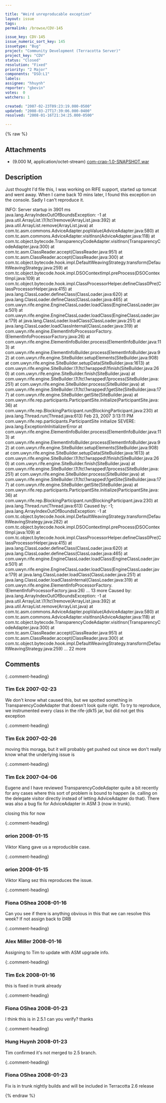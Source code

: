 ```yaml
---

title: "Weird unreproducable exception"
layout: issue
tags: 
permalink: /browse/CDV-145

issue_key: CDV-145
issue_numeric_sort_key: 145
issuetype: "Bug"
project: "Community Development (Terracotta Server)"
project_key: "CDV"
status: "Closed"
resolution: "Fixed"
priority: "2 Major"
components: "DSO:L1"
labels: 
assignee: "hhuynh"
reporter: "gbevin"
votes:  0
watchers: 1

created: "2007-02-23T09:23:19.000-0500"
updated: "2008-03-27T17:39:06.000-0400"
resolved: "2008-01-16T21:34:25.000-0500"

---
```




{% raw %}


## Attachments
  
* <em></em> (9.000 M, application/octet-stream) [com-crap-1.0-SNAPSHOT.war](/attachments/CDV/CDV-145/com-crap-1.0-SNAPSHOT.war)
  



## Description

<div markdown="1" class="description">

Just thought I'd file this, I was working on RIFE support, started up tomcat and went away. When I came back 10 mins later, I found this exception on the console. Sadly I can't reproduce it.

INFO: Server startup in 3901 ms
java.lang.ArrayIndexOutOfBoundsException: -1
        at java.util.ArrayList.\1\1tc\1remove(ArrayList.java:392)
        at java.util.ArrayList.remove(ArrayList.java)
        at com.tc.asm.commons.AdviceAdapter.popValue(AdviceAdapter.java:580)
        at com.tc.asm.commons.AdviceAdapter.visitInsn(AdviceAdapter.java:118)
        at com.tc.object.bytecode.TransparencyCodeAdapter.visitInsn(TransparencyCodeAdapter.java:300)
        at com.tc.asm.ClassReader.accept(ClassReader.java:951)
        at com.tc.asm.ClassReader.accept(ClassReader.java:300)
        at com.tc.object.bytecode.hook.impl.DefaultWeavingStrategy.transform(DefaultWeavingStrategy.java:259)
        at com.tc.object.bytecode.hook.impl.DSOContextImpl.preProcess(DSOContextImpl.java:109)
        at com.tc.object.bytecode.hook.impl.ClassProcessorHelper.defineClass0Pre(ClassProcessorHelper.java:415)
        at java.lang.ClassLoader.defineClass(ClassLoader.java:620)
        at java.lang.ClassLoader.defineClass(ClassLoader.java:465)
        at com.uwyn.rife.engine.EngineClassLoader.loadClass(EngineClassLoader.java:501)
        at com.uwyn.rife.engine.EngineClassLoader.loadClass(EngineClassLoader.java:179)
        at java.lang.ClassLoader.loadClass(ClassLoader.java:251)
        at java.lang.ClassLoader.loadClassInternal(ClassLoader.java:319)
        at com.uwyn.rife.engine.ElementInfoProcessorFactory.<clinit>(ElementInfoProcessorFactory.java:26)
        at com.uwyn.rife.engine.ElementInfoBuilder.process(ElementInfoBuilder.java:113)
        at com.uwyn.rife.engine.ElementInfoBuilder.process(ElementInfoBuilder.java:92)
        at com.uwyn.rife.engine.SiteBuilder.setupElements(SiteBuilder.java:908)
        at com.uwyn.rife.engine.SiteBuilder.setupData(SiteBuilder.java:1613)
        at com.uwyn.rife.engine.SiteBuilder.\1\1tc\1wrapped\1finish(SiteBuilder.java:260)
        at com.uwyn.rife.engine.SiteBuilder.finish(SiteBuilder.java)
        at com.uwyn.rife.engine.SiteBuilder.\1\1tc\1wrapped\1process(SiteBuilder.java:251)
        at com.uwyn.rife.engine.SiteBuilder.process(SiteBuilder.java)
        at com.uwyn.rife.engine.SiteBuilder.\1\1tc\1wrapped\1getSite(SiteBuilder.java:177)
        at com.uwyn.rife.engine.SiteBuilder.getSite(SiteBuilder.java)
        at com.uwyn.rife.rep.participants.ParticipantSite.initialize(ParticipantSite.java:36)
        at com.uwyn.rife.rep.BlockingParticipant.run(BlockingParticipant.java:230)
        at java.lang.Thread.run(Thread.java:613)
Feb 23, 2007 3:13:11 PM com.uwyn.rife.rep.participants.ParticipantSite initialize
SEVERE: java.lang.ExceptionInInitializerError
        at com.uwyn.rife.engine.ElementInfoBuilder.process(ElementInfoBuilder.java:113)
        at com.uwyn.rife.engine.ElementInfoBuilder.process(ElementInfoBuilder.java:92)
        at com.uwyn.rife.engine.SiteBuilder.setupElements(SiteBuilder.java:908)
        at com.uwyn.rife.engine.SiteBuilder.setupData(SiteBuilder.java:1613)
        at com.uwyn.rife.engine.SiteBuilder.\1\1tc\1wrapped\1finish(SiteBuilder.java:260)
        at com.uwyn.rife.engine.SiteBuilder.finish(SiteBuilder.java)
        at com.uwyn.rife.engine.SiteBuilder.\1\1tc\1wrapped\1process(SiteBuilder.java:251)
        at com.uwyn.rife.engine.SiteBuilder.process(SiteBuilder.java)
        at com.uwyn.rife.engine.SiteBuilder.\1\1tc\1wrapped\1getSite(SiteBuilder.java:177)
        at com.uwyn.rife.engine.SiteBuilder.getSite(SiteBuilder.java)
        at com.uwyn.rife.rep.participants.ParticipantSite.initialize(ParticipantSite.java:36)
        at com.uwyn.rife.rep.BlockingParticipant.run(BlockingParticipant.java:230)
        at java.lang.Thread.run(Thread.java:613)
Caused by: -1; java.lang.ArrayIndexOutOfBoundsException: -1
        at com.tc.object.bytecode.hook.impl.DefaultWeavingStrategy.transform(DefaultWeavingStrategy.java:282)
        at com.tc.object.bytecode.hook.impl.DSOContextImpl.preProcess(DSOContextImpl.java:109)
        at com.tc.object.bytecode.hook.impl.ClassProcessorHelper.defineClass0Pre(ClassProcessorHelper.java:415)
        at java.lang.ClassLoader.defineClass(ClassLoader.java:620)
        at java.lang.ClassLoader.defineClass(ClassLoader.java:465)
        at com.uwyn.rife.engine.EngineClassLoader.loadClass(EngineClassLoader.java:501)
        at com.uwyn.rife.engine.EngineClassLoader.loadClass(EngineClassLoader.java:179)
        at java.lang.ClassLoader.loadClass(ClassLoader.java:251)
        at java.lang.ClassLoader.loadClassInternal(ClassLoader.java:319)
        at com.uwyn.rife.engine.ElementInfoProcessorFactory.<clinit>(ElementInfoProcessorFactory.java:26)
        ... 13 more
Caused by: java.lang.ArrayIndexOutOfBoundsException: -1
        at java.util.ArrayList.\1\1tc\1remove(ArrayList.java:392)
        at java.util.ArrayList.remove(ArrayList.java)
        at com.tc.asm.commons.AdviceAdapter.popValue(AdviceAdapter.java:580)
        at com.tc.asm.commons.AdviceAdapter.visitInsn(AdviceAdapter.java:118)
        at com.tc.object.bytecode.TransparencyCodeAdapter.visitInsn(TransparencyCodeAdapter.java:300)
        at com.tc.asm.ClassReader.accept(ClassReader.java:951)
        at com.tc.asm.ClassReader.accept(ClassReader.java:300)
        at com.tc.object.bytecode.hook.impl.DefaultWeavingStrategy.transform(DefaultWeavingStrategy.java:259)
        ... 22 more




</div>

## Comments


{:.comment-heading}
### **Tim Eck** <span class="date">2007-02-23</span>

<div markdown="1" class="comment">

We don't know what caused this, but we spotted something in TransparencyCodeAdapter that doesn't look quite right. To try to reproduce, we instrumented every class in the rife-jdk15 jar, but did not get this exception


</div>


{:.comment-heading}
### **Tim Eck** <span class="date">2007-02-26</span>

<div markdown="1" class="comment">

moving this moraga, but it will probably get pushed out since we don't really know what the underlying issue is

</div>


{:.comment-heading}
### **Tim Eck** <span class="date">2007-04-06</span>

<div markdown="1" class="comment">

Eugene and I have reviewed TransparencyCodeAdapter quite a bit recently for any cases where this sort of problem is bound to happen (ie. calling on the delegate visitor directly instead of letting AdviceAdapter do that). There was also a bug fix for AdviceAdapter in ASM 3 (now in trunk). 

closing this for now

</div>


{:.comment-heading}
### **orion** <span class="date">2008-01-15</span>

<div markdown="1" class="comment">

Viktor Klang gave us a reproducible case.

</div>


{:.comment-heading}
### **orion** <span class="date">2008-01-15</span>

<div markdown="1" class="comment">

Viktor Klang sez this reproduces the issue.

</div>


{:.comment-heading}
### **Fiona OShea** <span class="date">2008-01-16</span>

<div markdown="1" class="comment">

Can you see if there is anything obvious in this that we can resolve this week? If not assign back to DRB

</div>


{:.comment-heading}
### **Alex Miller** <span class="date">2008-01-16</span>

<div markdown="1" class="comment">

Assigning to Tim to update with ASM upgrade info.

</div>


{:.comment-heading}
### **Tim Eck** <span class="date">2008-01-16</span>

<div markdown="1" class="comment">

this is fixed in trunk already

</div>


{:.comment-heading}
### **Fiona OShea** <span class="date">2008-01-23</span>

<div markdown="1" class="comment">

I think this is in 2.5.1 can you verify? thanks

</div>


{:.comment-heading}
### **Hung Huynh** <span class="date">2008-01-23</span>

<div markdown="1" class="comment">

Tim confirmed it's not merged to 2.5 branch.

</div>


{:.comment-heading}
### **Fiona OShea** <span class="date">2008-01-23</span>

<div markdown="1" class="comment">

Fix is in trunk nightly builds and will be included in Terracotta 2.6 release

</div>



{% endraw %}
